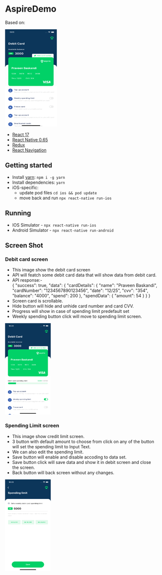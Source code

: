 # AspireDemo

Based on:

<img src="screen_shot/app_gif.gif" width="170" height="320"/>

- [React 17](https://reactjs.org)
- [React Native 0.65](https://reactnative.dev)
- [Redux](https://redux.js.org)
- [React Navigation](https://reactnavigation.org/docs/getting-started/)

## Getting started

- Install [yarn](https://classic.yarnpkg.com/en/docs/install): `npm i -g yarn`
- Install dependencies: `yarn`
- iOS-specific:
  - update pod files `cd ios && pod update`
  - move back and run `npx react-native run-ios`

## Running

- IOS Simulator - `npx react-native run-ios`
- Android Simulator - `npx react-native run-android`


## Screen Shot

### Debit card screen

- This image show the debit card screen
- API will featch some debit card data that will show data from debit card.
- API response:-  
{
  "success": true,
  "data": {
    "cardDetails": {
      "name": "Praveen Baskandi",
      "cardNumber": "1234567890123456",
      "date": "12/25",
      "cvv": "354",
      "balance": "4000",
      "spend": 200
    },
    "spendData": {
      "amount": 54
    }
  }
}
- Screen card is scrollable.
- Hide button will hide and unhide card number and card CVV.
- Progress will show in case of spending limit predefault set
- Weekly spending button click will move to spending limit screen.

<img src="screen_shot/Screen_Shot_1.png" width="150" height="300"/>




### Spending Limit screen

- This image show credit limit screen.
- 3 button with default amount to choose from click on any of the button will set the spending limit to Input Text.
- We can also edit the spending limit.
- Save button will enable and disable accoding to data set.
- Save button click will save data and show it in debit screen and close the screen.
- Back button will back screen without any changes.

<img src="screen_shot/Screen_Shot_2.png" width="150" height="300"/>


